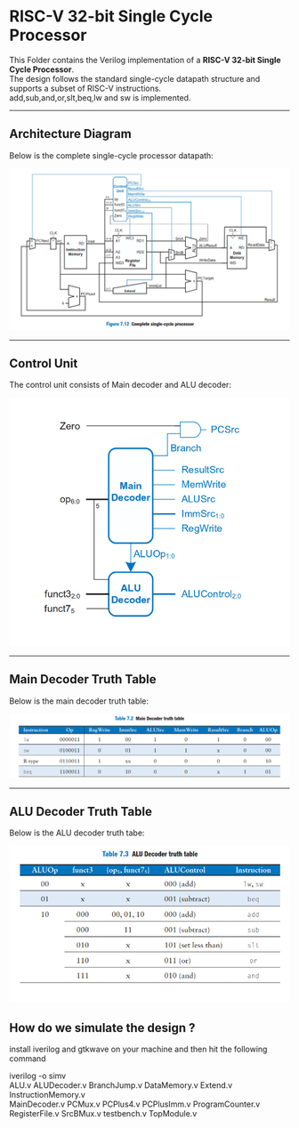 # RISC-V 32-bit Single Cycle Processor

This Folder contains the Verilog implementation of a **RISC-V 32-bit Single Cycle Processor**.  
The design follows the standard single-cycle datapath structure and supports a subset of RISC-V instructions.  
add,sub,and,or,slt,beq,lw and sw is implemented.  

---



##  Architecture Diagram
Below is the complete single-cycle processor datapath:  

![Single Cycle Processor Diagram](images/complete_processor.jpeg)

---
##  Control Unit
The control unit consists of Main decoder and ALU decoder:  

![Main Decoder Truth Table](images/control_unit.jpeg)

---


##  Main Decoder Truth Table
Below is the main decoder truth table:  

![Main Decoder Truth Table](images/main_decoder_truth_table.jpeg)

---

##  ALU Decoder Truth Table
Below is the ALU decoder truth tabe:  

![Instruction Set](images/alu_decoder_truth_table.jpeg)

## How do we simulate the design ?

install iverilog and gtkwave on your machine and then hit the following command

iverilog -o simv \
ALU.v ALUDecoder.v BranchJump.v DataMemory.v Extend.v InstructionMemory.v \
MainDecoder.v PCMux.v PCPlus4.v PCPlusImm.v ProgramCounter.v \
RegisterFile.v SrcBMux.v testbench.v TopModule.v
